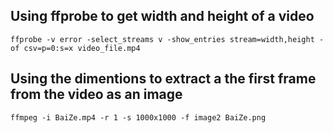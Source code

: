 ## Using ffprobe to get width and height of a video

```
ffprobe -v error -select_streams v -show_entries stream=width,height -of csv=p=0:s=x video_file.mp4
```

## Using the dimentions to extract a the first frame from the video as an image

```
ffmpeg -i BaiZe.mp4 -r 1 -s 1000x1000 -f image2 BaiZe.png
```

